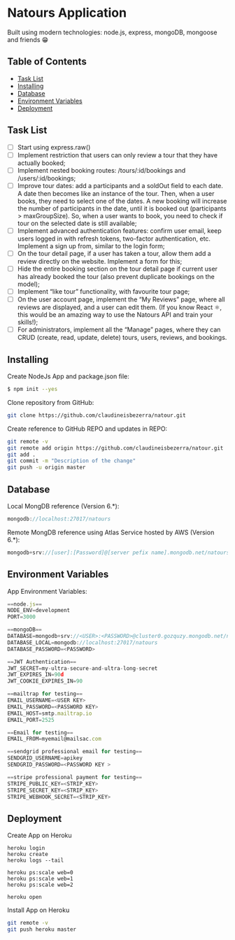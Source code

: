 # Natours Application

Built using modern technologies: node.js, express, mongoDB, mongoose and friends 😁

## Table of Contents

- [Task List](#task-list)
- [Installing](#installing)
- [Database](#database)
- [Environment Variables](#environment-variables)
- [Deployment](#deployment)

## Task List

- [ ] Start using express.raw()
- [ ] Implement restriction that users can only review a tour that they have actually booked;
- [ ] Implement nested booking routes: /tours/:id/bookings and /users/:id/bookings;
- [ ] Improve tour dates: add a participants and a soldOut field to each date.
      A date then becomes like an instance of the tour.
      Then, when a user books, they need to select one of the dates.
      A new booking will increase the number of participants in the date, until it is booked out (participants > maxGroupSize).
      So, when a user wants to book, you need to check if tour on the selected date is still available;
- [ ] Implement advanced authentication features: confirm user email, keep users logged in with refresh tokens, two-factor
      authentication, etc. Implement a sign up from, similar to the login form;
- [ ] On the tour detail page, if a user has taken a tour, allow them add a review directly on the website. Implement a form for this;
- [ ] Hide the entire booking section on the tour detail page if current user has already booked the tour
      (also prevent duplicate bookings on the model);
- [ ] Implement “like tour” functionality, with favourite tour page;
- [ ] On the user account page, implement the “My Reviews” page, where all reviews are displayed, and a user can edit them.
      (If you know React ⚛, this would be an amazing way to use the Natours API and train your skills!);
- [ ] For administrators, implement all the “Manage” pages, where they can CRUD (create, read, update, delete) tours,
      users, reviews, and bookings.

## Installing

Create NodeJs App and package.json file:

```bash
$ npm init --yes
```

Clone repository from GitHub:

```bash
git clone https://github.com/claudineisbezerra/natour.git
```

Create reference to GitHub REPO and updates in REPO:

```bash
git remote -v
git remote add origin https://github.com/claudineisbezerra/natour.git
git add .
git commit -m "Description of the change"
git push -u origin master
```

## Database

Local MongDB reference (Version 6.\*):

```js
mongodb://localhost:27017/natours
```

Remote MongDB reference using Atlas Service hosted by AWS (Version 6.\*):

```js
mongodb+srv://[user]:[Password]@[server pefix name].mongodb.net/natours?retryWrites=true
```

## Environment Variables

App Environment Variables:

```js
==node.js==
NODE_ENV=development
PORT=3000

==mongoDB==
DATABASE=mongodb+srv://<USER>:<PASSWORD>@cluster0.gozquzy.mongodb.net/natours?retryWrites=true
DATABASE_LOCAL=mongodb://localhost:27017/natours
DATABASE_PASSWORD=<PASSWORD>

==JWT Authentication==
JWT_SECRET=my-ultra-secure-and-ultra-long-secret
JWT_EXPIRES_IN=90d
JWT_COOKIE_EXPIRES_IN=90

==mailtrap for testing==
EMAIL_USERNAME=<USER KEY>
EMAIL_PASSWORD=<PASSWORD KEY>
EMAIL_HOST=smtp.mailtrap.io
EMAIL_PORT=2525

==Email for testing==
EMAIL_FROM=myemail@mailsac.com

==sendgrid professional email for testing==
SENDGRID_USERNAME=apikey
SENDGRID_PASSWORD=<PASSWORD KEY >

==stripe professional payment for testing==
STRIPE_PUBLIC_KEY=<STRIP_KEY>
STRIPE_SECRET_KEY=<STRIP_KEY>
STRIPE_WEBHOOK_SECRET=<STRIP_KEY>
```

## Deployment

Create App on Heroku

```heroku CLI
heroku login
heroku create
heroku logs --tail

heroku ps:scale web=0
heroku ps:scale web=1
heroku ps:scale web=2

heroku open
```

Install App on Heroku

```bash
git remote -v
git push heroku master
```
